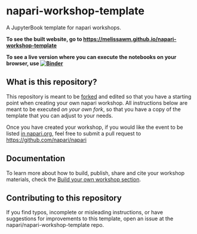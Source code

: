 # napari-workshop-template

A JupyterBook template for napari workshops.

**To see the built website, go to https://melissawm.github.io/napari-workshop-template**

**To see a live version where you can execute the notebooks on your browser, use [![Binder](https://mybinder.org/badge_logo.svg)](https://mybinder.org/v2/gh/melissawm/napari-workshop-template/main)**

## What is this repository?

This repository is meant to be [forked](https://docs.github.com/en/get-started/quickstart/fork-a-repo) and edited so that you have a starting point when creating your own napari workshop. All instructions below are meant to be executed _on your own fork_, so that you have a copy of the template that you can adjust to your needs.

Once you have created your workshop, if you would like the event to be listed [in napari.org](https://napari.org/stable/further-resources/napari-workshops.html), feel free to submit a pull request to https://github.com/napari/napari

## Documentation

To learn more about how to build, publish, share and cite your workshop materials, check the [Build your own workshop section](https://melissawm.github.io/napari-workshop-template/docs/build_your_workshop.html).

## Contributing to this repository

If you find typos, incomplete or misleading instructions, or have suggestions for improvements to this template, open an issue at the napari/napari-workshop-template repo.
